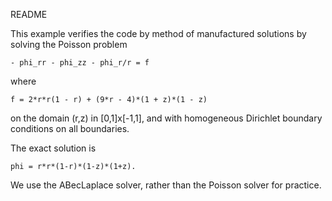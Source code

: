 README

This example verifies the code by method of manufactured solutions by solving the Poisson problem

    - phi_rr - phi_zz - phi_r/r = f

where

    f = 2*r*r(1 - r) + (9*r - 4)*(1 + z)*(1 - z)

on the domain (r,z) in [0,1]x[-1,1], 
and with homogeneous Dirichlet boundary conditions on all boundaries. 

The exact solution is

    phi = r*r*(1-r)*(1-z)*(1+z).


We use the ABecLaplace solver, rather than the Poisson solver for practice. 

